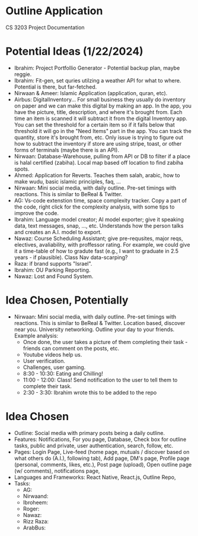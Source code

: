 # Outline Application
CS 3203 Project Documentation 

# Potential Ideas (1/22/2024)
- Ibrahim: Project Portfollio Generator - Potential backup plan, maybe reggie.
- Ibrahim: Fit-gen, set quries utilzing a weather API for what to where. Potential is there, but far-fetched.
- Nirwaan & Ameer: Islamic Application (application, quran, etc).
- Airbus: DigitalInventory... For small business they usually do inventory on paper and we can make this digital by making an app. In the app, you have the picture, title, description, and where it's brought from. Each time an item is scanned it will subtract it from the digital Inventory app. You can set the threshold for a certain item so if it falls below that threshold it will go in the "Need Items" part in the app. You can track the quantity, store it's brought from, etc. Only issue is trying to figure out how to subtract the inventory if store are using stripe, toast, or other forms of terminals (maybe there is an API). 
- Nirwaan: Database-Warehouse, pulling from API or DB to filter if a place is halal certified (zabiha). Local map based off location to find zabiha spots.
- Ahmed: Application for Reverts. Teaches them salah, arabic, how to make wudu, basic islamic principles, faq, ...
- Nirwaan: Mini social media, with daily outline. Pre-set timings with reactions. This is similar to BeReal & Twitter.
- AG: Vs-code extenstion time, space complexity tracker. Copy a part of the code, right click for the complexity analysis, with some tips to improve the code.
- Ibrahim: Language model creator; AI model exporter; give it speaking data, text messages, snap, ..., etc. Understands how the person talks and creates an A.I. model to export. 
- Nawaz: Course Scheduling Assistant; give pre-requsites, major reqs, electives, avaliability, with proffessor rating. For example, we could give it a time-table of how to gradute fast (e.g., I want to graduate in 2.5 years - if plausible). Class Nav data-scarping?
- Raza: if brand supports "Israel".
- Ibrahim: OU Parking Reporting.
- Nawaz: Lost and Found System.


# Idea Chosen, Potentially
- Nirwaan: Mini social media, with daily outline. Pre-set timings with reactions. This is similar to BeReal & Twitter. Location based, discover near you. University networking. Outline your day to your friends. Example analysis:
    -  Once done, the user takes a picture of them completing their task - friends can comment on the posts, etc.
    -  Youtube videos help us.
    -  User verification.
    -  Challenges, user gaming.
    -  8:30 - 10:30: Eating and Chilling!
    -  11:00 - 12:00: Class! Send notification to the user to tell them to complete their task.
    -  2:30 - 3:30: Ibrahim wrote this to be added to the repo



# Idea Chosen
- Outline: Social media with primary posts being a daily outline.
- Features: Notifications, For you page, Database, Check box for outline tasks, public and private, user authentication, search, follow, etc.
- Pages: Login Page, Live-feed (home page, mutuals / discover based on what others do (A.I.), following tab), Add page, DM's page, Profile page (personal, comments, likes, etc.), Post page (upload), Open outline page (w/ comments), notifications page, 
- Languages and Frameworks: React Native, React.js, Outline Repo, 
- Tasks:
    -  AG:
    -  Nirwaand:
    -  Ibroheem:
    -  Roger:
    -  Nawaz:
    -  Rizz Raza:
    -  ArabBus: 
 
